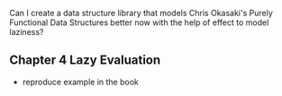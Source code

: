 Can I create a data structure library that models Chris Okasaki's Purely Functional Data Structures better now with the help of effect to model laziness?  

## Chapter 4 Lazy Evaluation

- reproduce example in the book